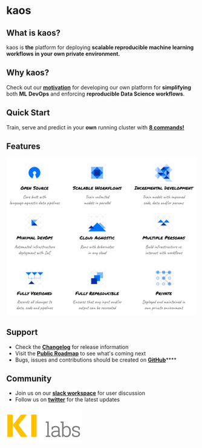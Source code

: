 # kaos

## What is kaos?

kaos is **the** platform for deploying **scalable reproducible machine learning workflows in your own private environment.**

## Why kaos?

Check out our [**motivation**](motivation/) for developing our own platform for **simplifying** both **ML** **DevOps** and enforcing **reproducible Data Science workflows**.

## Quick Start

Train, serve and predict in your **own** running cluster with [**8 commands!**](getting-started/quick-start.md)

## Features

![](.gitbook/assets/kaos-features%20%281%29.png)

## Support

* Check the [**Changelog**](miscellaneous/changelog.md) for release information
* Visit the [**Public Roadmap**](miscellaneous/roadmap.md) to see what's coming next
* Bugs, issues and contributions should be created on [**GitHub**](https://github.com/KI-labs/kaos/issues/new/choose)\*\*\*\*

## Community

* Join us on our [**slack workspace**](https://kaos-slack-inviter.herokuapp.com) for user discussion
* Follow us on [**twitter**](https://twitter.com/intent/follow?screen_name=kaos_ml) for the latest updates

![](.gitbook/assets/image-8.png)

